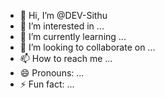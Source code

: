 - 👋 Hi, I’m @DEV-Sithu
- 👀 I’m interested in ...
- 🌱 I’m currently learning ...
- 💞️ I’m looking to collaborate on ...
- 📫 How to reach me ...
- 😄 Pronouns: ...
- ⚡ Fun fact: ...

<!---
DEV-Sithu/DEV-Sithu is a ✨ special ✨ repository because its `README.md` (this file) appears on your GitHub profile.
You can click the Preview link to take a look at your changes.
--->
